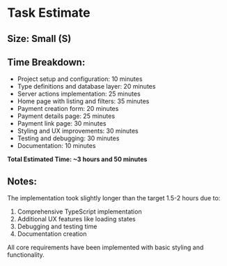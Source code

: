 # Task Estimate

## Size: Small (S)

## Time Breakdown:

- Project setup and configuration: 10 minutes
- Type definitions and database layer: 20 minutes  
- Server actions implementation: 25 minutes
- Home page with listing and filters: 35 minutes
- Payment creation form: 20 minutes
- Payment details page: 25 minutes
- Payment link page: 30 minutes
- Styling and UX improvements: 30 minutes
- Testing and debugging: 30 minutes
- Documentation: 10 minutes

**Total Estimated Time: ~3 hours and 50 minutes**

## Notes:

The implementation took slightly longer than the target 1.5-2 hours due to:
1. Comprehensive TypeScript implementation
2. Additional UX features like loading states
3. Debugging and testing time
4. Documentation creation

All core requirements have been implemented with basic styling and functionality.
